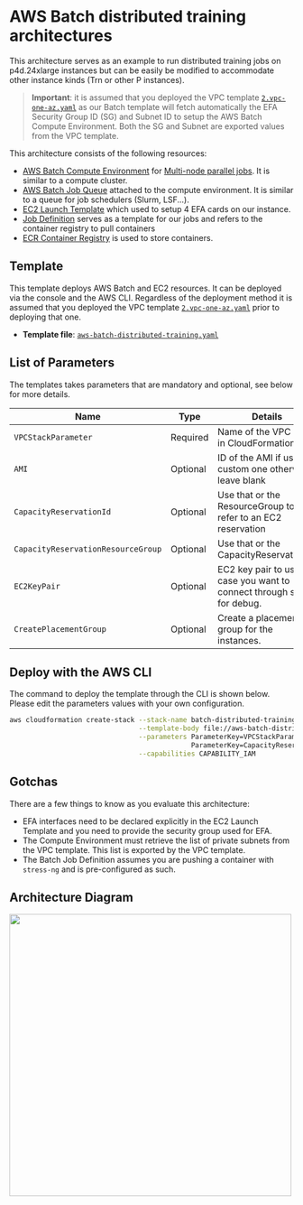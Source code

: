 # AWS Batch distributed training architectures

This architecture serves as an example to run distributed training jobs on p4d.24xlarge instances but can be easily be modified to accommodate other instance kinds (Trn or other P instances).

> **Important**: it is assumed that you deployed the VPC template [`2.vpc-one-az.yaml`](../0.vpc_network/2.vpc-oneaz.yaml) as our Batch template will fetch automatically the EFA Security Group ID (SG) and Subnet ID to setup the AWS Batch Compute Environment. Both the SG and Subnet are exported values from the VPC template.

This architecture consists of the following resources:

- [AWS Batch Compute Environment](https://docs.aws.amazon.com/batch/latest/userguide/compute_environments.html) for [Multi-node parallel jobs](https://docs.aws.amazon.com/batch/latest/userguide/multi-node-parallel-jobs.html). It is similar to a compute cluster.
- [AWS Batch Job Queue](https://docs.aws.amazon.com/batch/latest/userguide/job_queues.html) attached to the compute environment. It is similar to a queue for job schedulers (Slurm, LSF...).
- [EC2 Launch Template](https://docs.aws.amazon.com/autoscaling/ec2/userguide/launch-templates.html) which used to setup 4 EFA cards on our instance.
- [Job Definition](https://docs.aws.amazon.com/batch/latest/userguide/job_definitions.html) serves as a template for our jobs and refers to the container registry to pull containers
- [ECR Container Registry](https://docs.aws.amazon.com/AmazonECR/latest/userguide/what-is-ecr.html) is used to store containers.

## Template

This template deploys AWS Batch and EC2 resources. It can be deployed via the console and the AWS CLI. Regardless of the deployment method it is assumed that you deployed the VPC template [`2.vpc-one-az.yaml`](../0.vpc_network/2.vpc-oneaz.yaml) prior to deploying that one.

- **Template file**: [`aws-batch-distributed-training.yaml`](./aws-batch-distributed-training.yaml)

## List of Parameters

The templates takes parameters that are mandatory and optional, see below for more details.

| Name                    | Type        | Details                                                               |
|-------------------------|-------------|-----------------------------------------------------------------------|
| `VPCStackParameter`     | Required    | Name of the VPC stack in CloudFormation.                              |
| `AMI`                   | Optional    | ID of the AMI if using a custom one otherwise leave blank             |
| `CapacityReservationId` | Optional    | Use that or the ResourceGroup to refer to an EC2 reservation          |
| `CapacityReservationResourceGroup`    | Optional    | Use that or the CapacityReservationId.                  |
| `EC2KeyPair`            | Optional    | EC2 key pair to use in case you want to connect through ssh for debug.|
| `CreatePlacementGroup`  | Optional    | Create a placement group for the instances.                           |


## Deploy with the AWS CLI

The command to deploy the template through the CLI is shown below. Please edit the parameters values with your own configuration.


```bash
aws cloudformation create-stack --stack-name batch-distributed-training \
                                --template-body file://aws-batch-distributed-training.yaml \
                                --parameters ParameterKey=VPCStackParameter,ParameterValue="vpc-stack-ml" \
                                             ParameterKey=CapacityReservationId,ParameterValue="cr-123567890abc" \
                                --capabilities CAPABILITY_IAM
```

## Gotchas

There are a few things to know as you evaluate this architecture:
- EFA interfaces need to be declared explicitly in the EC2 Launch Template and you need to provide the security group used for EFA.
- The Compute Environment must retrieve the list of private subnets from the VPC template. This list is exported by the VPC template.
- The Batch Job Definition assumes you are pushing a container with `stress-ng` and is pre-configured as such.

## Architecture Diagram

<img src="../../0.docs/batch-arch.png" width="500">
